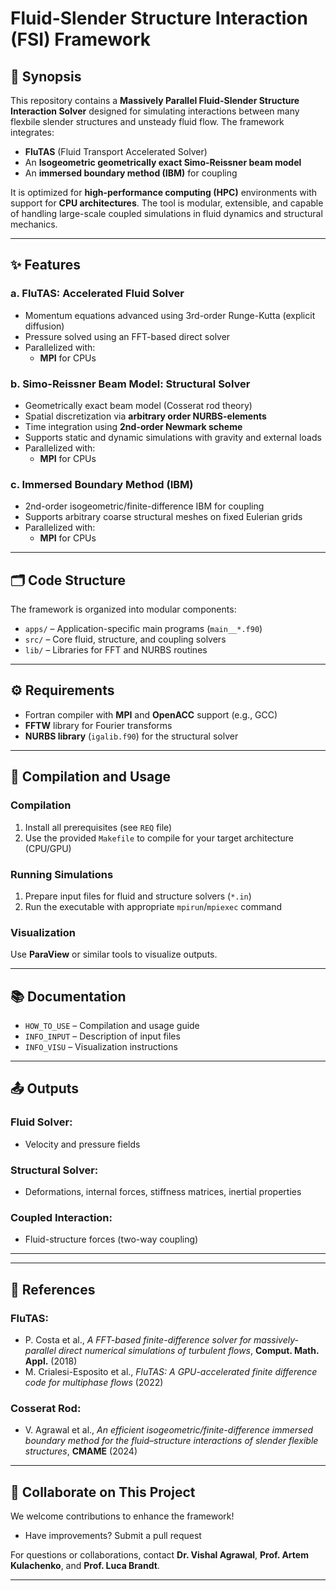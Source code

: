 # Fluid-Slender Structure Interaction (FSI) Framework

## 🧭 Synopsis

This repository contains a **Massively Parallel Fluid-Slender Structure Interaction Solver** designed for simulating interactions between many flexbile slender structures and unsteady fluid flow. The framework integrates:

- **FluTAS** (Fluid Transport Accelerated Solver)  
- An **Isogeometric geometrically exact Simo-Reissner beam model**  
- An **immersed boundary method (IBM)** for coupling

It is optimized for **high-performance computing (HPC)** environments with support for **CPU architectures**. The tool is modular, extensible, and capable of handling large-scale coupled simulations in fluid dynamics and structural mechanics.

---

## ✨ Features

### a. FluTAS: Accelerated Fluid Solver
- Momentum equations advanced using 3rd-order Runge-Kutta (explicit diffusion)
- Pressure solved using an FFT-based direct solver
- Parallelized with:
  - **MPI** for CPUs

### b. Simo-Reissner Beam Model: Structural Solver
- Geometrically exact beam model (Cosserat rod theory)
- Spatial discretization via **arbitrary order NURBS-elements**
- Time integration using **2nd-order Newmark scheme**
- Supports static and dynamic simulations with gravity and external loads
- Parallelized with:
  - **MPI** for CPUs

### c. Immersed Boundary Method (IBM)
- 2nd-order isogeometric/finite-difference IBM for coupling
- Supports arbitrary coarse structural meshes on fixed Eulerian grids
- Parallelized with:
  - **MPI** for CPUs

---

## 🗂 Code Structure

The framework is organized into modular components:

- `apps/` – Application-specific main programs (`main__*.f90`)
- `src/` – Core fluid, structure, and coupling solvers
- `lib/` – Libraries for FFT and NURBS routines

---

## ⚙️ Requirements

- Fortran compiler with **MPI** and **OpenACC** support (e.g., GCC)
- **FFTW** library for Fourier transforms
- **NURBS library** (`igalib.f90`) for the structural solver

---

## 🚀 Compilation and Usage

### Compilation
1. Install all prerequisites (see `REQ` file)
2. Use the provided `Makefile` to compile for your target architecture (CPU/GPU)

### Running Simulations
1. Prepare input files for fluid and structure solvers (`*.in`)
2. Run the executable with appropriate `mpirun`/`mpiexec` command

### Visualization
Use **ParaView** or similar tools to visualize outputs.

---

## 📚 Documentation

- `HOW_TO_USE` – Compilation and usage guide  
- `INFO_INPUT` – Description of input files  
- `INFO_VISU` – Visualization instructions  

---

## 📤 Outputs

### Fluid Solver:
- Velocity and pressure fields

### Structural Solver:
- Deformations, internal forces, stiffness matrices, inertial properties

### Coupled Interaction:
- Fluid-structure forces (two-way coupling)

---

---

## 📖 References

### FluTAS:
- P. Costa et al., *A FFT-based finite-difference solver for massively-parallel direct numerical simulations of turbulent flows*, **Comput. Math. Appl.** (2018)  
- M. Crialesi-Esposito et al., *FluTAS: A GPU-accelerated finite difference code for multiphase flows* (2022)

### Cosserat Rod:
- V. Agrawal et al., *An efficient isogeometric/finite-difference immersed boundary method for the fluid–structure interactions of slender flexible structures*, **CMAME** (2024)

---

## 🤝 Collaborate on This Project

We welcome contributions to enhance the framework!

- Have improvements? Submit a pull request

For questions or collaborations, contact **Dr. Vishal Agrawal**, **Prof. Artem Kulachenko**, and **Prof. Luca Brandt**.

---